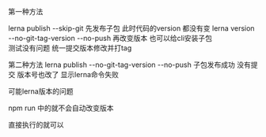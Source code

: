 第一种方法

lerna publish --skip-git  先发布子包  此时代码的version 都没有变
lerna version --no-git-tag-version --no-push  再改变版本
也可以给cli安装子包  
测试没有问题 
统一提交版本修改并打tag

第二种方法
lerna publish --no-git-tag-version --no-push  子包发布成功   没有提交 版本号也改了  显示lerna命令失败



可能lerna版本的问题

npm run 中的就不会自动改变版本


直接执行的就可以

